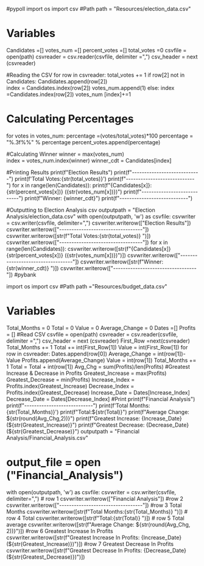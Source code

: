 #pypoll
import os
import csv
#Path
path = "Resources/election_data.csv"

# Variables
Candidates =[]
votes_num =[]
percent_votes =[]
total_votes =0
csvfile = open(path)
csvreader = csv.reader(csvfile, delimiter =",")
csv_header = next (csvreader)

#Reading the CSV
for row in csvreader:
    total_votes += 1
    if row[2] not in Candidates:
     Candidates.append(row[2])  
     index = Candidates.index(row[2]) 
     votes_num.append(1)
    else:
       index =Candidates.index(row[2])
       votes_num [index]+=1

# Calculating Percentages 
for votes in votes_num:
   percentage =(votes/total_votes)*100
   percentage = "%.3f%%" % percentage
   percent_votes.append(percentage)

#Calculating Winner 
winner = max(votes_num)   
index = votes_num.index(winner)
winner_cdt = Candidates[index]

#Printing Results 
print(f"Election Results")
print(f"----------------------------")
print(f'Total Votes:{str(total_votes)}')
print(f"----------------------------")
for x in range(len(Candidates)):
    print(f"{Candidates[x]}: {str(percent_votes[x])} ({str(votes_num[x])})")
print(f"----------------------------")
print(f"Winner: {winner_cdt}")
print(f"----------------------------")

#Outputting to Election Analysis csv
outputpath = "Election Analysis/election_data.csv"
with open(outputpath, 'w') as csvfile:
    csvwriter = csv.writer(csvfile, delimiter=",")
    csvwriter.writerow(["Election Results"])
    csvwriter.writerow(["----------------------------------"])
    csvwriter.writerow([str(f"Total Votes:{str(total_votes)} ")])
    csvwriter.writerow(["----------------------------------"])
    for x in range(len(Candidates)):
        csvwriter.writerow([str(f"{Candidates[x]} {str(percent_votes[x])} ({str(votes_num[x])})")])
    csvwriter.writerow(["----------------------------------"])
    csvwriter.writerow([str(f"Winner:{str(winner_cdt)} ")])
    csvwriter.writerow(["----------------------------------"])
#pybank

import os
import csv
#Path
path ="Resources/budget_data.csv"
# Variables
Total_Months = 0
Total = 0
Value = 0
Average_Change = 0
Dates =[]
Profits = []
#Read CSV
csvfile = open(path)
csvreader = csv.reader(csvfile, delimiter =",")
csv_header = next (csvreader)
First_Row =next(csvreader)
Total_Months += 1
Total += int(First_Row[1])
Value = int(First_Row[1])
for row in csvreader:
    Dates.append(row[0])
    Average_Change = int(row[1])-Value
    Profits.append(Average_Change)
    Value = int(row[1])
    Total_Months += 1
    Total = Total + int(row[1])
    Avg_Chg = sum(Profits)/len(Profits)
#Greatest Increase & Decrease in Profits
Greatest_Increase = max(Profits)
Greatest_Decrease = min(Profits)
Increase_Index = Profits.index(Greatest_Increase)
Decrease_Index = Profits.index(Greatest_Decrease)
Increase_Date = Dates[Increase_Index]
Decrease_Date = Dates[Decrease_Index]
#Print
print(f"Financial Analysis")
print(f"----------------------------")
print(f'Total Months:{str(Total_Months)}')
print(f"Total:${str(Total)}")
print(f"Average Change: ${str(round(Avg_Chg,2))}")
print(f"Greatest Increase: {Increase_Date} (${str(Greatest_Increase)}")
print(f"Greatest Decrease: {Decrease_Date} (${str(Greatest_Decrease)}")
outputpath = "Financial Analysis/Financial_Analysis.csv"
# output_file = open ("Financial_Analysis")
with open(outputpath, 'w') as csvfile:
    csvwriter = csv.writer(csvfile, delimiter=",")
    # row 1
    csvwriter.writerow(["Financial Analysis"])
    #row 2
    csvwriter.writerow(["----------------------------------"])
    #row 3 Total Months
    csvwriter.writerow([str(f"Total Months:{str(Total_Months)} ")])
    # row 4 Total
    csvwriter.writerow([str(f"Total:{str(Total)} ")])
    # row 5 Total average
    csvwriter.writerow([str(f"Average Change: ${str(round(Avg_Chg, 2))}")])
    #row 6 Greatest Increase In Profits
    csvwriter.writerow([str(f"Greatest Increase In Profits: {Increase_Date} (${str(Greatest_Increase)})")])
    #row 7 Greatest Decrease In Profits
    csvwriter.writerow([str(f"Greatest Decrease In Profits: {Decrease_Date} (${str(Greatest_Decrease)})")])

